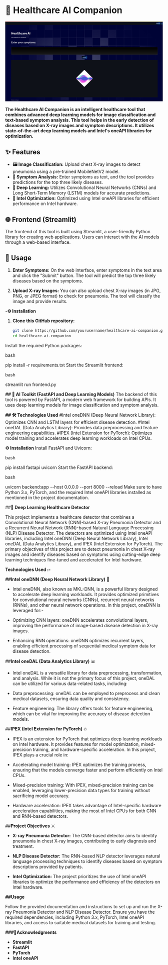 # 🏥 Healthcare AI Companion

![Frontend of the site](./frontend.jpeg)

**The Healthcare AI Companion is an intelligent healthcare tool that combines advanced deep learning models for image classification and text-based symptom analysis. This tool helps in the early detection of diseases based on X-ray images and symptom descriptions. It utilizes state-of-the-art deep learning models and Intel's oneAPI libraries for optimization.**

## ✨ Features
- **🖼️ Image Classification:** Upload chest X-ray images to detect pneumonia using a pre-trained MobileNetV2 model.
- **💬 Symptom Analysis:** Enter symptoms as text, and the tool provides predictions for the top three likely diseases.
- **🧠 Deep Learning:** Utilizes Convolutional Neural Networks (CNNs) and Long Short-Term Memory (LSTM) models for accurate predictions.
- **🚀 Intel Optimization:** Optimized using Intel oneAPI libraries for efficient performance on Intel hardware.

## 🌐 Frontend (Streamlit)
The frontend of this tool is built using Streamlit, a user-friendly Python library for creating web applications. Users can interact with the AI models through a web-based interface.

## 🚀 Usage
1. **Enter Symptoms:** On the web interface, enter symptoms in the text area and click the "Submit" button. The tool will predict the top three likely diseases based on the symptoms.

2. **Upload X-ray Images:** You can also upload chest X-ray images (in JPG, PNG, or JPEG format) to check for pneumonia. The tool will classify the image and provide results.

-**⚙️ Installation**
1. **Clone this GitHub repository:**

   ```bash
   git clone https://github.com/yourusername/healthcare-ai-companion.git
   cd healthcare-ai-companion

Install the required Python packages:

bash

pip install -r requirements.txt
Start the Streamlit frontend:

bash

streamlit run frontend.py

**## 🧰 AI Toolkit (FastAPI and Deep Learning Models)**
The backend of this tool is powered by FastAPI, a modern web framework for building APIs. It uses deep learning models for image classification and symptom analysis.

**## 🛠️ Technologies Used**
#Intel oneDNN (Deep Neural Network Library): Optimizes CNN and LSTM layers for efficient disease detection.
#Intel oneDAL (Data Analytics Library): Provides data preprocessing and feature engineering capabilities.
#IPEX (Intel Extension for PyTorch): Optimizes model training and accelerates deep learning workloads on Intel CPUs.


**⚙️ Installation**
Install FastAPI and Uvicorn:

bash

pip install fastapi uvicorn
Start the FastAPI backend:

bash

uvicorn backend:app --host 0.0.0.0 --port 8000 --reload
Make sure to have Python 3.x, PyTorch, and the required Intel oneAPI libraries installed as mentioned in the project documentation.

##**🧬 Deep Learning Healthcare Detector**

This project implements a healthcare detector that combines a Convolutional Neural Network (CNN)-based X-ray Pneumonia Detector and a Recurrent Neural Network (RNN)-based Natural Language Processing (NLP) Disease Detector. The detectors are optimized using Intel oneAPI libraries, including Intel oneDNN (Deep Neural Network Library), Intel oneDAL (Data Analytics Library), and IPEX (Intel Extension for PyTorch). The primary objectives of this project are to detect pneumonia in chest X-ray images and identify diseases based on symptoms using cutting-edge deep learning techniques fine-tuned and accelerated for Intel hardware.

**Technologies Used :-**

__##Intel oneDNN (Deep Neural Network Library)__ 🧠

+ Intel oneDNN, also known as MKL-DNN, is a powerful library designed to accelerate deep learning workloads. It provides optimized primitives for convolutional neural networks (CNNs), recurrent neural networks (RNNs), and other neural network operations. In this project, oneDNN is leveraged for:-

+ Optimizing CNN layers: oneDNN accelerates convolutional layers, improving the performance of image-based disease detection in X-ray images.

+ Enhancing RNN operations: oneDNN optimizes recurrent layers, enabling efficient processing of sequential medical symptom data for disease detection.

##**Intel oneDAL (Data Analytics Library)** 📊

+ Intel oneDAL is a versatile library for data preprocessing, transformation, and analysis. While it is not the primary focus of this project, oneDAL can be utilized for various data-related tasks, including:

+ Data preprocessing: oneDAL can be employed to preprocess and clean medical datasets, ensuring data quality and consistency.

+ Feature engineering: The library offers tools for feature engineering, which can be vital for improving the accuracy of disease detection models.

##**IPEX (Intel Extension for PyTorch)** 🔥

+ IPEX is an extension for PyTorch that optimizes deep learning workloads on Intel hardware. It provides features for model optimization, mixed-precision training, and hardware-specific acceleration. In this project, IPEX plays a crucial role in:

+ Accelerating model training: IPEX optimizes the training process, ensuring that the models converge faster and perform efficiently on Intel CPUs.

+ Mixed-precision training: With IPEX, mixed-precision training can be enabled, leveraging lower-precision data types for training without sacrificing model accuracy.

+ Hardware acceleration: IPEX takes advantage of Intel-specific hardware acceleration capabilities, making the most of Intel CPUs for both CNN and RNN-based detectors.

##**Project Objectives** ⚔️

+ **X-ray Pneumonia Detector:** The CNN-based detector aims to identify pneumonia in chest X-ray images, contributing to early diagnosis and treatment.

+ **NLP Disease Detector:** The RNN-based NLP detector leverages natural language processing techniques to identify diseases based on symptom descriptions provided by patients.

+ **Intel Optimization:** The project prioritizes the use of Intel oneAPI libraries to optimize the performance and efficiency of the detectors on Intel hardware.

**##Usage**

Follow the provided documentation and instructions to set up and run the X-ray Pneumonia Detector and NLP Disease Detector. Ensure you have the required dependencies, including Python 3.x, PyTorch, Intel oneAPI libraries, and access to suitable medical datasets for training and testing.


**###🙏Acknowledgments**

 + **Streamlit**
 + **FastAPI**
 + **PyTorch**
 + **Intel oneAPI**
 
